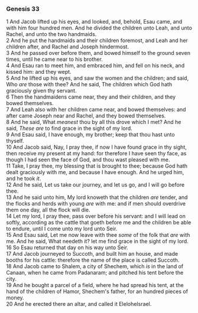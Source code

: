 ### Genesis 33

1 And Jacob lifted up his eyes, and looked, and, behold, Esau came, and with him four hundred men. And he divided the children unto Leah, and unto Rachel, and unto the two handmaids.  
2 And he put the handmaids and their children foremost, and Leah and her children after, and Rachel and Joseph hindermost.  
3 And he passed over before them, and bowed himself to the ground seven times, until he came near to his brother.  
4 And Esau ran to meet him, and embraced him, and fell on his neck, and kissed him: and they wept.  
5 And he lifted up his eyes, and saw the women and the children; and said, Who *are* those with thee? And he said, The children which God hath graciously given thy servant.  
6 Then the handmaidens came near, they and their children, and they bowed themselves.  
7 And Leah also with her children came near, and bowed themselves: and after came Joseph near and Rachel, and they bowed themselves.  
8 And he said, What *meanest* thou by all this drove which I met? And he said, *These are* to find grace in the sight of my lord.  
9 And Esau said, I have enough, my brother; keep that thou hast unto thyself.  
10 And Jacob said, Nay, I pray thee, if now I have found grace in thy sight, then receive my present at my hand: for therefore I have seen thy face, as though I had seen the face of God, and thou wast pleased with me.  
11 Take, I pray thee, my blessing that is brought to thee; because God hath dealt graciously with me, and because I have enough. And he urged him, and he took *it*.  
12 And he said, Let us take our journey, and let us go, and I will go before thee.  
13 And he said unto him, My lord knoweth that the children *are* tender, and the flocks and herds with young *are* with me: and if men should overdrive them one day, all the flock will die.  
14 Let my lord, I pray thee, pass over before his servant: and I will lead on softly, according as the cattle that goeth before me and the children be able to endure, until I come unto my lord unto Seir.  
15 And Esau said, Let me now leave with thee *some* of the folk that *are* with me. And he said, What needeth it? let me find grace in the sight of my lord.  
16 So Esau returned that day on his way unto Seir.  
17 And Jacob journeyed to Succoth, and built him an house, and made booths for his cattle: therefore the name of the place is called Succoth.  
18 And Jacob came to Shalem, a city of Shechem, which *is* in the land of Canaan, when he came from Padanaram; and pitched his tent before the city.  
19 And he bought a parcel of a field, where he had spread his tent, at the hand of the children of Hamor, Shechem's father, for an hundred pieces of money.  
20 And he erected there an altar, and called it EleloheIsrael.  
